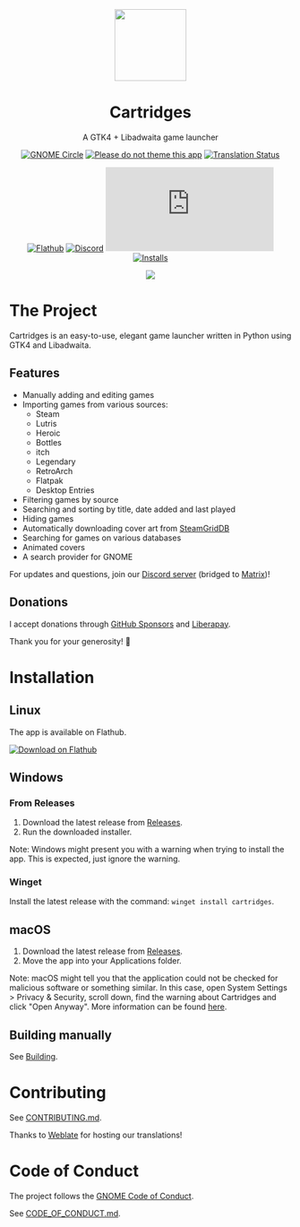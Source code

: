 
[circle-url]: https://circle.gnome.org
[circle-image]: https://circle.gnome.org/assets/button/badge.svg
[donttheme-url]: https://stopthemingmy.app
[donttheme-image]: https://stopthemingmy.app/badge.svg
[weblate-url]: https://hosted.weblate.org/engage/cartridges/
[weblate-image]: https://hosted.weblate.org/widgets/cartridges/-/cartridges/svg-badge.svg
[discord-url]: https://discord.gg/4KSFh3AmQR
[discord-image]: https://img.shields.io/discord/1088155799299313754?color=%235865F2&label=discord&logo=discord&logoColor=%23FFFFFF&style=for-the-badge
[matrix-url]: https://matrix.to/#/#cartridges:matrix.org
[matrix-image]: https://img.shields.io/matrix/cartridges:matrix.org?label=Matrix&logo=matrix&color=%230dbd8b&style=for-the-badge
[flathub-url]: https://flathub.org/apps/page.kramo.Cartridges
[flathub-image]: https://img.shields.io/flathub/v/page.kramo.Cartridges?logo=flathub&style=for-the-badge
[installs-image]: https://img.shields.io/flathub/downloads/page.kramo.Cartridges?style=for-the-badge

<div align="center">
  <img src="data/icons/hicolor/scalable/apps/page.kramo.Cartridges.svg" width="128" height="128">

  # Cartridges

  A GTK4 + Libadwaita game launcher

  [![GNOME Circle][circle-image]][circle-url]
  [![Please do not theme this app][donttheme-image]][donttheme-url] 
  [![Translation Status][weblate-image]][weblate-url]

  [![Flathub][flathub-image]][flathub-url]
  [![Discord][discord-image]][discord-url]
  [![Matrix][matrix-image]][matrix-url]
  [![Installs][installs-image]][flathub-url]

  <img src="data/screenshots/1.png">
</div>

# The Project

Cartridges is an easy-to-use, elegant game launcher written in Python using GTK4 and Libadwaita.

## Features

- Manually adding and editing games
- Importing games from various sources:
  - Steam
  - Lutris
  - Heroic
  - Bottles
  - itch
  - Legendary
  - RetroArch
  - Flatpak
  - Desktop Entries
- Filtering games by source
- Searching and sorting by title, date added and last played
- Hiding games
- Automatically downloading cover art from [SteamGridDB](https://www.steamgriddb.com/)
- Searching for games on various databases
- Animated covers
- A search provider for GNOME

For updates and questions, join our [Discord server][discord-url] (bridged to [Matrix](https://matrix.to/#/#cartridges:matrix.org))!

## Donations
I accept donations through [GitHub Sponsors](https://github.com/sponsors/kra-mo) and [Liberapay](https://liberapay.com/kramo).

Thank you for your generosity! 💜

# Installation

## Linux

The app is available on Flathub.

<a href=https://flathub.org/apps/page.kramo.Cartridges><img alt='Download on Flathub' src='https://flathub.org/api/badge?svg&locale=en'/></a>

## Windows

### From Releases

1. Download the latest release from [Releases](https://github.com/kra-mo/cartridges/releases).
2. Run the downloaded installer.

Note: Windows might present you with a warning when trying to install the app. This is expected, just ignore the warning.

### Winget

Install the latest release with the command: `winget install cartridges`.

## macOS

1. Download the latest release from [Releases](https://github.com/kra-mo/cartridges/releases).
2. Move the app into your Applications folder.

Note: macOS might tell you that the application could not be checked for malicious software or something similar. In this case, open System Settings > Privacy & Security, scroll down, find the warning about Cartridges and click "Open Anyway". More information can be found [here](https://support.apple.com/en-us/102445).

## Building manually

See [Building](https://github.com/kra-mo/cartridges/blob/main/CONTRIBUTING.md#building).

# Contributing

See [CONTRIBUTING.md](https://github.com/kra-mo/cartridges/blob/main/CONTRIBUTING.md).

Thanks to [Weblate](https://weblate.org/) for hosting our translations!

# Code of Conduct

The project follows the [GNOME Code of Conduct](https://conduct.gnome.org/).

See [CODE_OF_CONDUCT.md](https://github.com/kra-mo/cartridges/blob/main/CODE_OF_CONDUCT.md).
